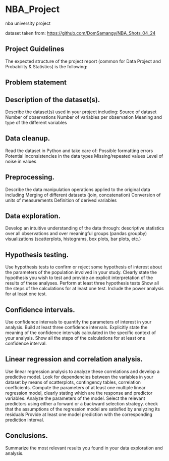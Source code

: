 # NBA_Project

nba university project

dataset taken from: https://github.com/DomSamangy/NBA_Shots_04_24


## Project Guidelines
The expected structure of the project report (common for Data Project and Probability & Statistics) is the following:

## Problem statement
## Description of the dataset(s). 
  Describe the dataset(s) used in your project including:
  Source of dataset
  Number of observations
  Number of variables per observation
  Meaning and type of the different variables
## Data cleanup. 
  Read the dataset in Python and take care of:
  Possible formatting errors
  Potential inconsistencies in the data types
  Missing/repeated values
  Level of noise in values
## Preprocessing. 
  Describe the data manipulation operations applied to the original data including
  Merging of different datasets (join, concatenation)
  Conversion of units of measurements
  Definition of derived variables
## Data exploration. 
  Develop an intuitive understanding of the data through:
  descriptive statistics over all observations and over meaningful groups (pandas groupby)
  visualizations (scatterplots, histograms, box plots, bar plots, etc.)
## Hypothesis testing. 
  Use hypothesis tests to confirm or reject some hypothesis of interest about the parameters of the population involved in your study.
  Clearly state the hypothesis you wish to test and provide an explicit interpretation of the results of these analyses.
  Perform at least three hypothesis tests
  Show all the steps of the calculations for at least one test.
  Include the power analysis for at least one test.
## Confidence intervals. 
  Use confidence intervals to quantify the parameters of interest in your analysis.
  Build at least three confidence intervals.
  Explicitly state the meaning of the confidence intervals calculated in the specific context of your analysis. 
  Show all the steps of the calculations for at least one confidence interval.
## Linear regression and correlation analysis. 
  Use linear regression analysis to analyze these correlations and develop a predictive model.
  Look for dependencies between the variables in your dataset by means of scatterplots, contingency tables, correlation coefficients.
  Compute the parameters of at least one multiple linear regression model, clearly stating which are the response and predictor variables.
  Analyze the parameters of the model.
  Select the relevant predictors using either a forward or a backward selection strategy. 
  check that the assumptions of the regression model are satisfied by analyzing its residuals
  Provide at least one model prediction with the corresponding prediction interval. 
## Conclusions. 
  Summarize the most relevant results you found in your data exploration and analysis. 
